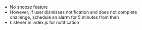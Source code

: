 - No snooze feature
- However, if user dismisses notification and does not complete challenge, schedule an alarm for 5 minutes from then
- Listener in index.js for notification
